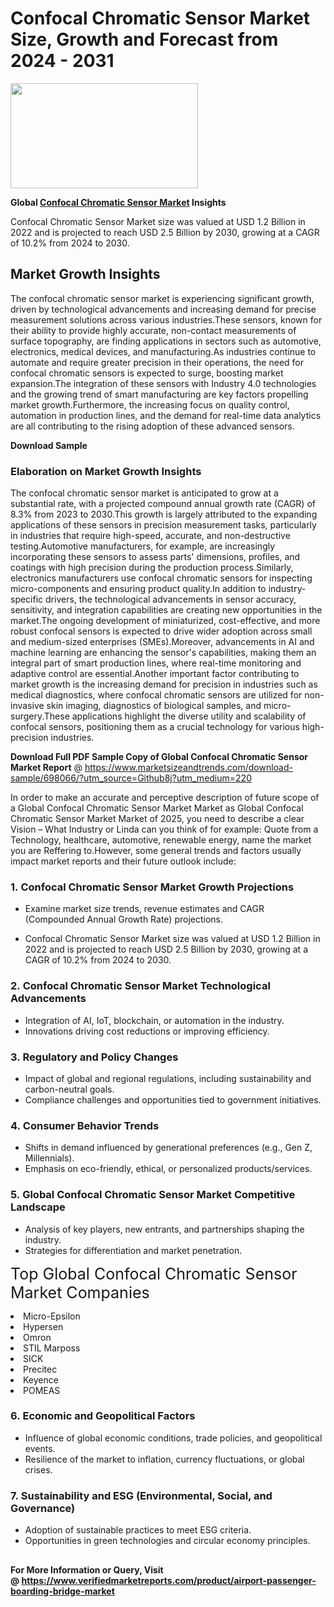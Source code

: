 <H1>Confocal Chromatic Sensor Market Size, Growth and Forecast from 2024 - 2031</H1><img class="aligncenter size-medium wp-image-584254" src="https://thirdeyenews.in/wp-content/uploads/2024/09/Global-Market-Research-300x168.jpeg" alt="" width="300" height="168" /><p><strong>Global&nbsp;<a href="https://www.marketsizeandtrends.com/download-sample/698066/?utm_source=Github8j?utm_medium=220">Confocal Chromatic Sensor Market</a> Insights</strong></p><p>Confocal Chromatic Sensor Market size was valued at USD 1.2 Billion in 2022 and is projected to reach USD 2.5 Billion by 2030, growing at a CAGR of 10.2% from 2024 to 2030.</p><p><h2>Market Growth Insights</h2> The confocal chromatic sensor market is experiencing significant growth, driven by technological advancements and increasing demand for precise measurement solutions across various industries.These sensors, known for their ability to provide highly accurate, non-contact measurements of surface topography, are finding applications in sectors such as automotive, electronics, medical devices, and manufacturing.As industries continue to automate and require greater precision in their operations, the need for confocal chromatic sensors is expected to surge, boosting market expansion.The integration of these sensors with Industry 4.0 technologies and the growing trend of smart manufacturing are key factors propelling market growth.Furthermore, the increasing focus on quality control, automation in production lines, and the demand for real-time data analytics are all contributing to the rising adoption of these advanced sensors.<p><strong>Download Sample</strong></p> <h3>Elaboration on Market Growth Insights</h3> The confocal chromatic sensor market is anticipated to grow at a substantial rate, with a projected compound annual growth rate (CAGR) of 8.3% from 2023 to 2030.This growth is largely attributed to the expanding applications of these sensors in precision measurement tasks, particularly in industries that require high-speed, accurate, and non-destructive testing.Automotive manufacturers, for example, are increasingly incorporating these sensors to assess parts' dimensions, profiles, and coatings with high precision during the production process.Similarly, electronics manufacturers use confocal chromatic sensors for inspecting micro-components and ensuring product quality.In addition to industry-specific drivers, the technological advancements in sensor accuracy, sensitivity, and integration capabilities are creating new opportunities in the market.The ongoing development of miniaturized, cost-effective, and more robust confocal sensors is expected to drive wider adoption across small and medium-sized enterprises (SMEs).Moreover, advancements in AI and machine learning are enhancing the sensor's capabilities, making them an integral part of smart production lines, where real-time monitoring and adaptive control are essential.Another important factor contributing to market growth is the increasing demand for precision in industries such as medical diagnostics, where confocal chromatic sensors are utilized for non-invasive skin imaging, diagnostics of biological samples, and micro-surgery.These applications highlight the diverse utility and scalability of confocal sensors, positioning them as a crucial technology for various high-precision industries.<p><span class=""><strong>Download Full PDF Sample Copy of Global Confocal Chromatic Sensor Market Report</strong> @ <a href="https://www.marketsizeandtrends.com/download-sample/698066/?utm_source=Github8j?utm_medium=220" target="_blank">https://www.marketsizeandtrends.com/download-sample/698066/?utm_source=Github8j?utm_medium=220</a></span></p><p>In order to make an accurate and perceptive description of future scope of a Global&nbsp;Confocal Chromatic Sensor Market Market as Global&nbsp;Confocal Chromatic Sensor Market Market of 2025, you need to describe a clear Vision &ndash; What Industry or Linda can you think of for example: Quote from a Technology, healthcare, automotive, renewable energy, name the market you are Reffering to.However, some general trends and factors usually impact market reports and their future outlook include:</p><h3>1.&nbsp;<strong>Confocal Chromatic Sensor Market Growth Projections</strong></h3><ul><li>Examine market size trends, revenue estimates and CAGR (Compounded Annual Growth Rate) projections.</li><li><p>Confocal Chromatic Sensor Market size was valued at USD 1.2 Billion in 2022 and is projected to reach USD 2.5 Billion by 2030, growing at a CAGR of 10.2% from 2024 to 2030.</p></li></ul><h3>2.&nbsp;<strong>Confocal Chromatic Sensor Market Technological Advancements</strong></h3><ul><li>Integration of AI, IoT, blockchain, or automation in the industry.</li><li>Innovations driving cost reductions or improving efficiency.</li></ul><h3>3.&nbsp;<strong>Regulatory and Policy Changes</strong></h3><ul><li>Impact of global and regional regulations, including sustainability and carbon-neutral goals.</li><li>Compliance challenges and opportunities tied to government initiatives.</li></ul><h3>4.&nbsp;<strong>Consumer Behavior Trends</strong></h3><ul><li>Shifts in demand influenced by generational preferences (e.g., Gen Z, Millennials).</li><li>Emphasis on eco-friendly, ethical, or personalized products/services.</li></ul><h3>5.&nbsp;<strong>Global Confocal Chromatic Sensor Market Competitive Landscape</strong></h3><ul><li>Analysis of key players, new entrants, and partnerships shaping the industry.</li><li>Strategies for differentiation and market penetration.</li></ul><p data-pm-slice="1 1 []"><span style="color: inherit; font-family: inherit; font-size: 25px;">Top Global Confocal Chromatic Sensor Market Companies</span></p><div class="" data-test-id=""><p><li>Micro-Epsilon</li><li> Hypersen</li><li> Omron</li><li> STIL Marposs</li><li> SICK</li><li> Precitec</li><li> Keyence</li><li> POMEAS</li></p></div><h3>6.&nbsp;<strong>Economic and Geopolitical Factors</strong></h3><ul><li>Influence of global economic conditions, trade policies, and geopolitical events.</li><li>Resilience of the market to inflation, currency fluctuations, or global crises.</li></ul><h3>7.&nbsp;<strong>Sustainability and ESG (Environmental, Social, and Governance)</strong></h3><ul><li>Adoption of sustainable practices to meet ESG criteria.</li><li>Opportunities in green technologies and circular economy principles.</li></ul><h2><strong style="font-size: 14px;">For More Information or Query, Visit @&nbsp;</strong><a style="background-color: #ffffff; font-size: 14px;" href="https://www.marketsizeandtrends.com/report/confocal-chromatic-sensor-market/" target="_blank">https://www.verifiedmarketreports.com/product/airport-passenger-boarding-bridge-market</a></h2>